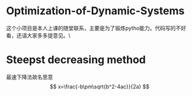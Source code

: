 # Optimization-of-Dynamic-Systems
这个小项目是本人上课的随堂联系，主要是为了锻炼pytho能力。代码写的不好看，还请大家多多提意见。\ 
# Steepst decreasing method
最速下降法故名思意$$ x=\frac{-b\pm\sqrt{b^2-4ac}}{2a} $$
